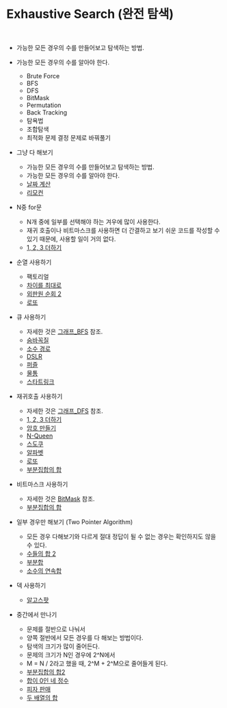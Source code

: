 # Exhaustive Search (완전 탐색)

<br/>

* 가능한 모든 경우의 수를 만들어보고 탐색하는 방법.

* 가능한 모든 경우의 수를 알아야 한다.
  * Brute Force
  * BFS
  * DFS
  * BitMask
  * Permutation
  * Back Tracking
  * 탐욕법
  * 조합탐색
  * 최적화 문제 결정 문제로 바꿔풀기
  
* 그냥 다 해보기
  * 가능한 모든 경우의 수를 만들어보고 탐색하는 방법.
  * 가능한 모든 경우의 수를 알아야 한다.
  * [날짜 계산](https://www.acmicpc.net/problem/1476)
  * [리모컨](https://www.acmicpc.net/problem/1107)


* N중 for문
  * N개 중에 일부를 선택해야 하는 겨우에 많이 사용한다.
  * 재귀 호출이나 비트마스크를 사용하면 더 간결하고 보기 쉬운 코드를 작성할 수 있기 때문에, 사용할 일이 거의 없다.
  * [1, 2, 3 더하기](https://www.acmicpc.net/problem/9095)

* 순열 사용하기
  * 팩토리얼
  * [차이를 최대로](https://www.acmicpc.net/problem/10819)
  * [외판원 순회 2](https://www.acmicpc.net/problem/10971)
  * [로또](https://www.acmicpc.net/problem/6603)

* 큐 사용하기
  * 자세한 것은 [그래프_BFS]() 참조.
  * [숨바꼭질](https://www.acmicpc.net/problem/1697)
  * [소수 경로](https://www.acmicpc.net/problem/1963)
  * [DSLR](https://www.acmicpc.net/problem/9019)
  * [퍼즐](https://www.acmicpc.net/problem/1525)
  * [물통](https://www.acmicpc.net/problem/2251)
  * [스타트링크](https://www.acmicpc.net/problem/5014)

* 재귀호출 사용하기
  * 자세한 것은 [그래프_DFS](https://github.com/HyunJunKwon/ALGORITHMS/tree/master/Graph/2_DepthFirstSearch) 참조.
  * [1, 2, 3 더하기](https://www.acmicpc.net/problem/9095)
  * [암호 만들기](https://www.acmicpc.net/problem/1759)
  * [N-Queen](https://www.acmicpc.net/problem/9663)
  * [스도쿠](https://www.acmicpc.net/problem/2580)
  * [알파벳](https://www.acmicpc.net/problem/1987)
  * [로또](https://www.acmicpc.net/problem/6603)
  * [부분집합의 합](https://www.acmicpc.net/problem/1182)

* 비트마스크 사용하기
  * 자세한 것은 [BitMask](https://github.com/HyunJunKwon/ALGORITHMS/tree/master/BitMask) 참조.
  * [부분집합의 합](https://www.acmicpc.net/problem/1182)

* 일부 경우만 해보기 (Two Pointer Algorithm)
  * 모든 경우 다해보기와 다르게 절대 정답이 될 수 없는 경우는 확인하지도 않을 수 있다.
  * [수들의 합 2](https://www.acmicpc.net/problem/2003)
  * [부분합](https://www.acmicpc.net/problem/1806)
  * [소수의 연속합](https://www.acmicpc.net/problem/1644)

* 덱 사용하기
  * [알고스팟](https://www.acmicpc.net/problem/1261)

* 중간에서 만나기
	* 문제를 절반으로 나눠서
	* 양쪽 절반에서 모든 경우를 다 해보는 방법이다.
	* 탐색의 크기가 많이 줄어든다.
	* 문제의 크기가 N인 경우에 2^N에서
	* M = N / 2라고 했을 때, 2^M + 2^M으로 줄어들게 된다.
  * [부분집합의 합2](https://www.acmicpc.net/problem/1208)
  * [합이 0인 네 정수](https://www.acmicpc.net/problem/7453)
  * [피자 판매](https://www.acmicpc.net/problem/2632)
  * [두 배열의 합](https://www.acmicpc.net/problem/2143)

















